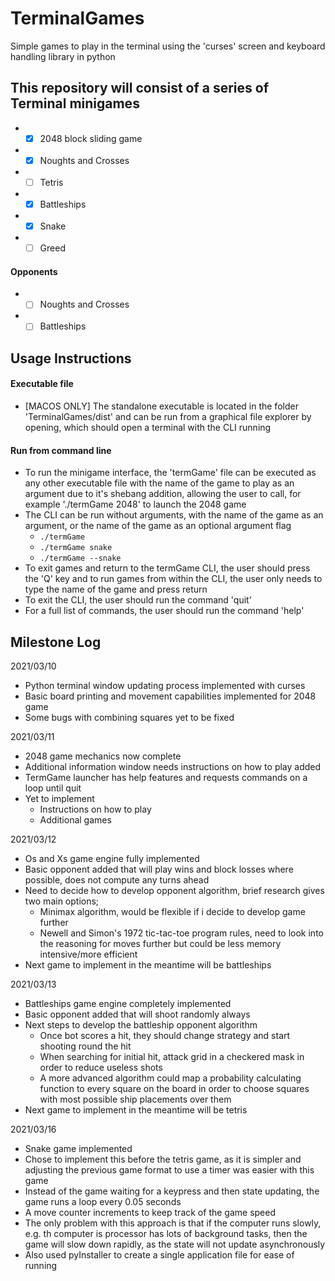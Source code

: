 # TerminalGames
Simple games to play in the terminal using the 'curses' screen and keyboard handling library in python

## This repository will consist of a series of Terminal minigames
*  - [X] 2048 block sliding game
*  - [X] Noughts and Crosses
*  - [ ] Tetris
*  - [X] Battleships
*  - [X] Snake
*  - [ ] Greed

#### Opponents
*  - [ ] Noughts and Crosses
*  - [ ] Battleships

## Usage Instructions

#### Executable file

  * [MACOS ONLY] The standalone executable is located in the folder 'TerminalGames/dist' and can be run from a graphical file explorer by opening, which should open a terminal with the CLI running
  
#### Run from command line

  * To run the minigame interface, the 'termGame' file can be executed as any other executable file with the name of the game to play as an argument due to it's shebang addition, allowing the user to call, for example './termGame 2048' to launch the 2048 game
  * The CLI can be run without arguments, with the name of the game as an argument, or the name of the game as an optional argument flag
    * ```./termGame```
    * ```./termGame snake```
    * ```./termGame --snake```
  * To exit games and return to the termGame CLI, the user should press the 'Q' key and to run games from within the CLI, the user only needs to type the name of the game and press return
  * To exit the CLI, the user should run the command 'quit'
  * For a full list of commands, the user should run the command 'help'

## Milestone Log

2021/03/10
  * Python terminal window updating process implemented with curses
  * Basic board printing and movement capabilities implemented for 2048 game
  * Some bugs with combining squares yet to be fixed

2021/03/11
  * 2048 game mechanics now complete
  * Additional information window needs instructions on how to play added
  * TermGame launcher has help features and requests commands on a loop until quit
  * Yet to implement
    * Instructions on how to play
    * Additional games

2021/03/12
  * Os and Xs game engine fully implemented
  * Basic opponent added that will play wins and block losses where possible, does not compute any turns ahead
  * Need to decide how to develop opponent algorithm, brief research gives two main options;
    * Minimax algorithm, would be flexible if i decide to develop game further
    * Newell and Simon's 1972 tic-tac-toe program rules, need to look into the reasoning for moves further but could be less memory intensive/more efficient
  * Next game to implement in the meantime will be battleships

 2021/03/13
  * Battleships game engine completely implemented
  * Basic opponent added that will shoot randomly always
  * Next steps to develop the battleship opponent algorithm
    * Once bot scores a hit, they should change strategy and start shooting round the hit
    * When searching for initial hit, attack grid in a checkered mask in order to reduce useless shots
    * A more advanced algorithm could map a probability calculating function to every square on the board in order to choose squares with most possible ship placements over them
  * Next game to implement in the meantime will be tetris

2021/03/16
  * Snake game implemented
  * Chose to implement this before the tetris game, as it is simpler and adjusting the previous game format to use a timer was easier with this game
  * Instead of the game waiting for a keypress and then state updating, the game runs a loop every 0.05 seconds
  * A move counter increments to keep track of the game speed
  * The only problem with this approach is that if the computer runs slowly, e.g. th computer is processor has lots of background tasks, then the game will slow down rapidly, as the state will not update asynchronously
  * Also used pyInstaller to create a single application file for ease of running

